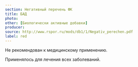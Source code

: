 ```yaml
---
section: Негативный перечень ФК
title: БАД
photo:
other: [Биологически активные добавки]
producer:
source: http://www.rspor.ru/mods/db1/1/Negativ_perechen.pdf
label: red
---
```


Не рекомендован к медицинскому применению.

Применялось для лечения всех заболеваний.

